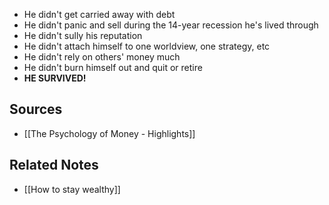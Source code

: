 - He didn't get carried away with debt
- He didn't panic and sell during the 14-year recession he's lived through
- He didn't sully his reputation
- He didn't attach himself to one worldview, one strategy, etc
- He didn't rely on others' money much
- He didn't burn himself out and quit or retire
- **HE SURVIVED!**

## Sources
- [[The Psychology of Money - Highlights]]

## Related Notes
- [[How to stay wealthy]]